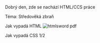 Dobrý den, zde se nachází HTML/CCS práce

Téma: Středověká zbraň


Jak vypadá HTML
![htmlsword pdf](https://user-images.githubusercontent.com/56151653/72225138-202c0d80-3582-11ea-9698-e01b187f69f8.png)


Jak vypadá CSS 1/2
